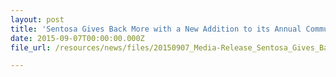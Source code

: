 ```yaml
---
layout: post
title: 'Sentosa Gives Back More with a New Addition to its Annual Community Giving Initiative'
date: 2015-09-07T00:00:00.000Z
file_url: /resources/news/files/20150907_Media-Release_Sentosa_Gives_Back_More_with_New_Addition_to_its_Annual_Community_Initiative.pdf

---
```


